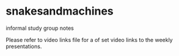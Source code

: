 # snakesandmachines

informal study group notes

Please refer to video links file for a of set video links to the weekly presentations.
